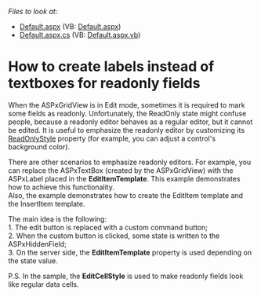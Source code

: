 <!-- default file list -->
*Files to look at*:

* [Default.aspx](./CS/WebSite/Default.aspx) (VB: [Default.aspx](./VB/WebSite/Default.aspx))
* [Default.aspx.cs](./CS/WebSite/Default.aspx.cs) (VB: [Default.aspx.vb](./VB/WebSite/Default.aspx.vb))
<!-- default file list end -->
# How to create labels instead of textboxes for readonly fields


<p>When the ASPxGridView is in Edit mode, sometimes it is required to mark some fields as readonly. Unfortunately, the ReadOnly state might confuse people, because a readonly editor behaves as a regular editor, but it cannot be edited. It is useful to emphasize the readonly editor by customizing its <a href="http://documentation.devexpress.com/#AspNet/DevExpressWebASPxEditorsReadOnlyStyleMembersTopicAll">ReadOnlyStyle</a> property (for example, you can adjust a control's background color).</p><p>There are other scenarios to emphasize readonly editors. For example, you can replace the ASPxTextBox (created by the ASPxGridView) with the ASPxLabel placed in the <strong>EditItemTemplate</strong>. This example demonstrates how to achieve this functionality.<br />
Also, the example demonstrates how to create the EditItem template and the InsertItem template.</p><p>The main idea is the following:<br />
1. The edit button is replaced with a custom command button;<br />
2. When the custom button is clicked, some state is written to the ASPxHiddenField;<br />
3. On the server side, the <strong>EditItemTemplate</strong> property is used depending on the state value.</p><p>P.S. In the sample, the <strong>EditCellStyle</strong> is used to make readonly fields  look like regular data cells.</p>

<br/>


